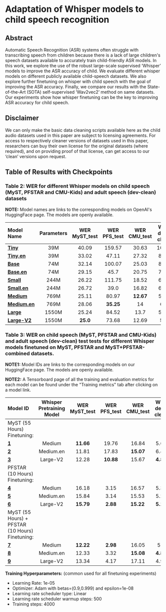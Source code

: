 # Adaptation of Whisper models to child speech recognition

## Abstract

Automatic Speech Recognition (ASR) systems often struggle with transcribing speech from children because there is a lack of large children's speech datasets available to accurately train child-friendly ASR models. In this work, we explore the use of the robust large-scale supervised ‘Whisper’ models to improve the ASR accuracy of child. We evaluate different whisper models on different publicly available child-speech datasets. We also explore further finetuning on whisper with child speech with the goal of improving the ASR accuracy. Finally, we compare our results with the State-of-the-Art (SOTA) self-supervised ‘Wav2vec2’ method on same datasets. Our experiments show how whisper finetuning can be the key to improving ASR accuracy for child speech.

## Disclaimer

We can only make the basic data cleaning scripts available here as the child audio datasets used in this paper are subject to licensing agreements. For access to respectively cleaner versions of datasets used in this paper, researchers can buy their own license for the original datasets (where required), and on providing proof of that license, can get access to our ‘clean’ versions upon request.

## Table of Results with Checkpoints

### Table 2: WER for different Whisper models on child speech (MyST, PFSTAR and CMU-Kids) and adult speech (dev-clean) datasets

**NOTE:** Model names are links to the corresponding models on OpenAI's HuggingFace page. The models are openly available.

| **Model Name**   | **Parameters** | **WER MyST_test** | **WER PFS_test** | **WER CMU_test** | **WER dev-clean** |
| :---    | :------: | :------: | :------: | :------: | :------: |
| [**Tiny**](https://huggingface.co/openai/whisper-tiny) | 39M | 40.09 | 159.57 | 30.63 | 10.85 |
| [**Tiny.en**](https://huggingface.co/openai/whisper-tiny.en) | 39M | 33.02 | 47.11 | 27.32 | 8.62 |
| [**Base**](https://huggingface.co/openai/whisper-base) | 74M | 32.14 | 100.07 | 25.03 | 8.14 |
| [**Base.en**](https://huggingface.co/openai/whisper-base.en) | 74M | 29.15 | 45.7 | 20.75 | 7.18 |
| [**Small**](https://huggingface.co/openai/whisper-small) | 244M | 26.22 | 111.75 | 18.52 | 6.43 |
| [**Small.en**](https://huggingface.co/openai/whisper-small.en) | 244M | 26.72 | 39.0 | 16.82 | 6.06 |
| [**Medium**](https://huggingface.co/openai/whisper-medium) | 769M | 25.11 | 80.97 | **12.67** | 5.58 |
| [**Medium.en**](https://huggingface.co/openai/whisper-medium.en) | 769M | 28.06 | **35.25** | 14 | 6.2 |
| [**Large**](https://huggingface.co/openai/whisper-large) | 1550M | 25.24 | 84.52 | 13.7 | 5.53 |
| [**Large-V2**](https://huggingface.co/openai/whisper-large-v2) | 1550M | **25.0** | 73.68 | 12.69 | **5.4** |

### Table 3: WER on child speech (MyST, PFSTAR and CMU-Kids) and adult speech (dev-clean) test tests for different Whisper models finetuned on MyST, PFSTAR and MyST+PFSTAR-combined datasets.

**NOTE1:** Model IDs are links to the corresponding models on our HuggingFace page. The models are openly available.<br />

**NOTE2:** A Tensorboard page of all the training and evaluation metrics for each model can be found under the "Training metrics" tab after clicking on a model link.<br />

| **Model ID**   | **Whisper Pretraining Model** | **WER MyST_test** | **WER PFS_test** | **WER CMU_test** | **WER dev-clean** |
| :---    | :------: | :------: | :------: | :------: | :------: |
| MyST (55 Hours) Finetuning: |
| [**1**](https://huggingface.co/rishabhjain16/whisper_medium_to_myst55h) | Medium | **11.66** | 19.76 | 16.84 | 5.62 |
| [**2**](https://huggingface.co/rishabhjain16/whisper_medium_en_to_myst55h) | Medium.en | 11.81 | 17.83 | **15.07** | 6.48 |
| [**3**](https://huggingface.co/rishabhjain16/whisper_large_v2_to_myst55h) | Large-V2 | 12.28 | **10.88** | 15.67 | **4.82** |
| PFSTAR (10 Hours) Finetuning: |
| [**4**](https://huggingface.co/rishabhjain16/whisper_medium_to_pf10h) | Medium | 16.18 | 3.15 | 16.57 | 5.33 |
| [**5**](https://huggingface.co/rishabhjain16/whisper_medium_en_to_pf10h) | Medium.en | 15.84 | 3.14 | 15.53 | 5.28 |
| [**6**](https://huggingface.co/rishabhjain16/whisper_large_v2_to_pf10h) | Large-V2 | **15.79** | **2.88** | **15.22** | **5.10** |
| MyST (55 Hours) + PFSTAR (10 Hours) Finetuning: |
| [**7**](https://huggingface.co/rishabhjain16/whisper_medium_to_myst_pf) | Medium | **12.22** | **2.98** | 16.05 | 5.4 |
| [**8**](https://huggingface.co/rishabhjain16/whisper_medium_en_to_myst_pf) | Medium.en | 12.33 | 3.32 | **15.08** | **4.88** |
| [**9**](https://huggingface.co/rishabhjain16/whisper_large_v2_to_myst_pf) | Large-V2 | 13.34 | 4.17 | 17.11 | 4.97 |

**Training Hyperparameters:** (common used for all finetuning experiments)
- Learning Rate: 1e-05
- Optimizer: Adam with betas=(0.9,0.999) and epsilon=1e-08
- Learning rate scheduler type: Linear
- Learning rate scheduler warmup steps: 500
- Training steps: 4000


  
